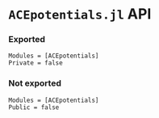 # `ACEpotentials.jl` API

### Exported

```@autodocs
Modules = [ACEpotentials]
Private = false
``` 

### Not exported

```@autodocs
Modules = [ACEpotentials]
Public = false
``` 
